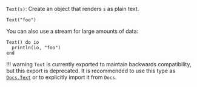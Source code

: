 `Text(s)`: Create an object that renders `s` as plain text.

```
Text("foo")
```

You can also use a stream for large amounts of data:

```
Text() do io
  println(io, "foo")
end
```

!!! warning
    `Text` is currently exported to maintain backwards compatibility, but this export is deprecated. It is recommended to use this type as [`Docs.Text`](@ref) or to explicitly import it from `Docs`.

